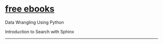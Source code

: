 # [free ebooks](http://it-ebooks.directory/)

Data Wrangling Using Python

Introduction to Search with Sphinx





***********************************************************